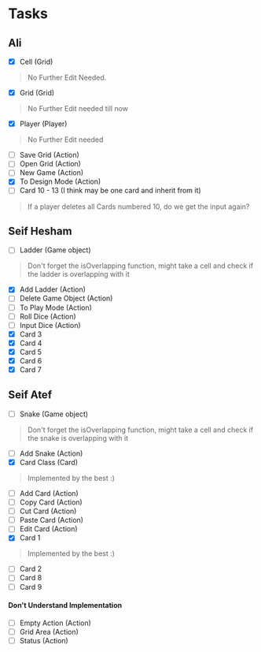 # Tasks
## Ali
- [x] Cell (Grid)
> No Further Edit Needed.
- [x] Grid (Grid)
> No Further Edit needed till now
- [x] Player (Player)
> No Further Edit needed
- [ ] Save Grid (Action)
- [ ] Open Grid (Action)
- [ ] New Game (Action)
- [x] To Design Mode (Action)
- [ ] Card 10 - 13 (I think may be one card and inherit from it)
> If a player deletes all Cards numbered 10, do we get the input again?
## Seif Hesham
- [ ] Ladder (Game object)
> Don't forget the isOverlapping function, might take a cell and check if the ladder is overlapping with it
- [x] Add Ladder (Action)
- [ ] Delete Game Object (Action)
- [ ] To Play Mode (Action)
- [ ] Roll Dice (Action)
- [ ] Input Dice (Action)
- [x] Card 3
- [x] Card 4
- [x] Card 5
- [x] Card 6
- [x] Card 7
## Seif Atef
- [ ] Snake (Game object)
> Don't forget the isOverlapping function, might take a cell and check if the snake is overlapping with it
- [ ] Add Snake (Action)
- [x] Card Class (Card)
> Implemented by the best :)
- [ ] Add Card (Action)
- [ ] Copy Card (Action)
- [ ] Cut Card (Action)
- [ ] Paste Card (Action)
- [ ] Edit Card (Action)
- [x] Card 1
> Implemented by the best :)
- [ ] Card 2
- [ ] Card 8
- [ ] Card 9

#### Don't Understand Implementation
- [ ] Empty Action (Action)
- [ ] Grid Area (Action)
- [ ] Status (Action)
